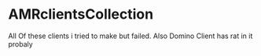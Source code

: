 # AMRclientsCollection
All Of these clients i tried to make but failed.
Also Domino Client has rat in it probaly
